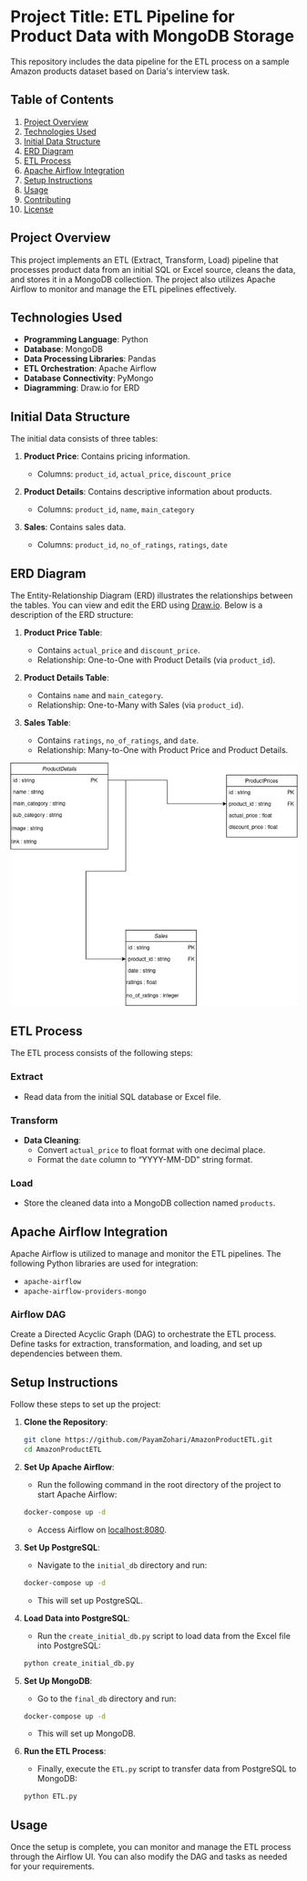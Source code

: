 # Project Title: ETL Pipeline for Product Data with MongoDB Storage

This repository includes the data pipeline for the ETL process on a sample Amazon products dataset based on Daria's interview task.

## Table of Contents
1. [Project Overview](#project-overview)
2. [Technologies Used](#technologies-used)
3. [Initial Data Structure](#initial-data-structure)
4. [ERD Diagram](#erd-diagram)
5. [ETL Process](#etl-process)
6. [Apache Airflow Integration](#apache-airflow-integration)
7. [Setup Instructions](#setup-instructions)
8. [Usage](#usage)
9. [Contributing](#contributing)
10. [License](#license)

## Project Overview
This project implements an ETL (Extract, Transform, Load) pipeline that processes product data from an initial SQL or Excel source, cleans the data, and stores it in a MongoDB collection. The project also utilizes Apache Airflow to monitor and manage the ETL pipelines effectively.

## Technologies Used
- **Programming Language**: Python
- **Database**: MongoDB
- **Data Processing Libraries**: Pandas
- **ETL Orchestration**: Apache Airflow
- **Database Connectivity**: PyMongo
- **Diagramming**: Draw.io for ERD

## Initial Data Structure
The initial data consists of three tables:
1. **Product Price**: Contains pricing information.
   - Columns: `product_id`, `actual_price`, `discount_price`
   
2. **Product Details**: Contains descriptive information about products.
   - Columns: `product_id`, `name`, `main_category`

3. **Sales**: Contains sales data.
   - Columns: `product_id`, `no_of_ratings`, `ratings`, `date`

## ERD Diagram
The Entity-Relationship Diagram (ERD) illustrates the relationships between the tables. You can view and edit the ERD using [Draw.io](https://app.diagrams.net/). Below is a description of the ERD structure:

1. **Product Price Table**:
   - Contains `actual_price` and `discount_price`.
   - Relationship: One-to-One with Product Details (via `product_id`).

2. **Product Details Table**:
   - Contains `name` and `main_category`.
   - Relationship: One-to-Many with Sales (via `product_id`).

3. **Sales Table**:
   - Contains `ratings`, `no_of_ratings`, and `date`.
   - Relationship: Many-to-One with Product Price and Product Details.

![ERD Diagram](./documents/Amazon%20Products%20-%20Daria.png)

## ETL Process
The ETL process consists of the following steps:

### Extract
- Read data from the initial SQL database or Excel file.

### Transform
- **Data Cleaning**:
  - Convert `actual_price` to float format with one decimal place.
  - Format the `date` column to “YYYY-MM-DD” string format.

### Load
- Store the cleaned data into a MongoDB collection named `products`.

## Apache Airflow Integration
Apache Airflow is utilized to manage and monitor the ETL pipelines. The following Python libraries are used for integration:
- `apache-airflow`
- `apache-airflow-providers-mongo`

### Airflow DAG
Create a Directed Acyclic Graph (DAG) to orchestrate the ETL process. Define tasks for extraction, transformation, and loading, and set up dependencies between them.

## Setup Instructions
Follow these steps to set up the project:

1. **Clone the Repository**:
   ```bash
   git clone https://github.com/PayamZohari/AmazonProductETL.git
   cd AmazonProductETL
   ```

2. **Set Up Apache Airflow**:
   - Run the following command in the root directory of the project to start Apache Airflow:
   ```bash
   docker-compose up -d
   ```
   - Access Airflow on [localhost:8080](http://localhost:8080).

3. **Set Up PostgreSQL**:
   - Navigate to the `initial_db` directory and run:
   ```bash
   docker-compose up -d
   ```
   - This will set up PostgreSQL.

4. **Load Data into PostgreSQL**:
   - Run the `create_initial_db.py` script to load data from the Excel file into PostgreSQL:
   ```bash
   python create_initial_db.py
   ```

5. **Set Up MongoDB**:
   - Go to the `final_db` directory and run:
   ```bash
   docker-compose up -d
   ```
   - This will set up MongoDB.

6. **Run the ETL Process**:
   - Finally, execute the `ETL.py` script to transfer data from PostgreSQL to MongoDB:
   ```bash
   python ETL.py
   ```

## Usage
Once the setup is complete, you can monitor and manage the ETL process through the Airflow UI. You can also modify the DAG and tasks as needed for your requirements.


